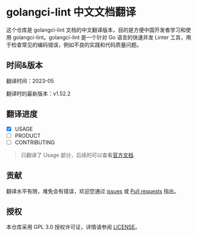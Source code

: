 # golangci-lint 中文文档翻译

这个仓库是 golangci-lint 文档的中文翻译版本，目的是方便中国开发者学习和使用 golangci-lint。golangci-lint 是一个针对 Go 语言的快速并发 Linter 工具，用于检查常见的编码错误，例如不良的实践和代码质量问题。

## 时间&版本

翻译时间：2023-05

翻译时的最新版本：v1.52.2

## 翻译进度

+ [x] USAGE
+ [ ] PRODUCT
+ [ ] CONTRIBUTING

> 只翻译了 Usage 部分，后续的可以查看[官方文档](https://golangci-lint.run/)

## 贡献

翻译水平有限，难免会有错误，欢迎您通过 [issues](https://github.com/TomatoZ7/golangci-lint-docs-zh/issues) 或 [Pull requests](https://github.com/TomatoZ7/golangci-lint-docs-zh/pulls) 指出。

## 授权

本仓库采用 GPL 3.0 授权许可证，详情请参阅 [LICENSE](./LICENSE)。
